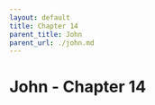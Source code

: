 ```yaml
---
layout: default
title: Chapter 14
parent_title: John
parent_url: ./john.md
---
```


# John - Chapter 14
